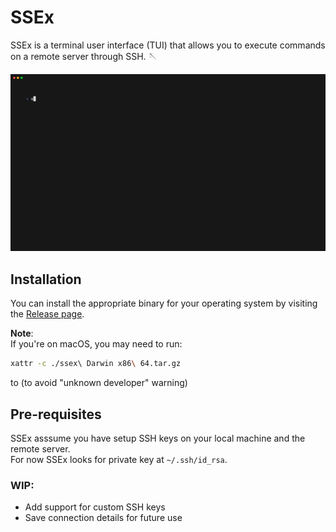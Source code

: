 # SSEx

SSEx is a terminal user interface (TUI) that allows you to execute commands on a remote server through SSH. 🪡

<p align="center">
  <img src="./assets/demo.gif") width="700"/>
</p>

## Installation

You can install the appropriate binary for your operating system by visiting the [Release page](https://github.com/somnek/ssex/releases/).

**Note**:  
If you're on macOS, you may need to run:

```sh
xattr -c ./ssex\ Darwin x86\ 64.tar.gz
```

to (to avoid "unknown developer" warning)

## Pre-requisites

SSEx asssume you have setup SSH keys on your local machine and the remote server. \
For now SSEx looks for private key at `~/.ssh/id_rsa`.

### WIP:

- Add support for custom SSH keys
- Save connection details for future use
